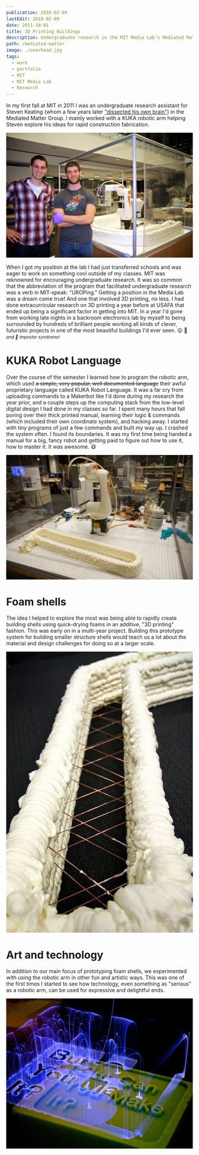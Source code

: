 ```yaml
---
publication: 2018-02-09
lastEdit: 2018-02-09
date: 2011-10-01
title: 3D Printing Buildings
description: Undergraduate research in the MIT Media Lab's Mediated Matter group
path: /mediated-matter
image: ./overhead.jpg
tags:
  - work
  - portfolio
  - MIT
  - MIT Media Lab
  - Research
---
```


In my first fall at MIT in 2011 I was an undergraduate research assistant for Steven Keating (whom a few years later ["dissected his own brain"](https://www.wired.com/2016/02/the-man-who-dissected-his-own-brain/)) in the Mediated Matter Group. I mainly worked with a KUKA robotic arm helping Steven explore his ideas for rapid construction fabrication.

![Me and Steven cheesin' it up in front of the test bed after a successful experiment 🤓](./meandsteve.jpg)

When I got my position at the lab I had just transferred schools and was eager to work on something cool outside of my classes. MIT was reknowned for encouraging undergraduate research. It was so common that the abbreviation of the program that facilitated undergraduate research was a verb in MIT-speak: "UROPing." Getting a position in the Media Lab was a dream come true! And one that involved 3D printing, no less. I had done extracurricular research on 3D printing a year before at USAFA that ended up being a significant factor in getting into MIT. In a year I'd gone from working late nights in a backroom electronics lab by myself to being surrounded by hundreds of brilliant people working all kinds of clever, futuristic projects in one of the most beautiful buildings I'd ever seen. 😲 💙 <small>_and 👋 imposter syndrome!_</small>

# KUKA Robot Language

Over the course of the semester I learned how to program the robotic arm, which used ~~a simple, very popular, well documented language~~ their awful proprietary language called KUKA Robot Language. It was a far cry from uploading commands to a Makerbot like I'd done during my research the year prior, and a couple steps up the computing stack from the low-level digital design I had done in my classes so far. I spent many hours that fall poring over their thick printed manual, learning their logic & commands (which included their own coordinate system), and hacking away. I started with tiny programs of just a few commands and built my way up. I crashed the system often. I found its boundaries. It was my first time being handed a manual for a big, fancy robot and getting paid to figure out how to use it, how to master it. It was awesome. 😄

![One of our first successful experiments using the arm and the foam canister in tandem](./earlyexperiment.jpg)

# Foam shells

The idea I helped to explore the most was being able to rapidly create building shells using quick-drying foams in an additive, "3D printing" fashion. This was early on in a multi-year project. Building this prototype system for building smaller structure shells would teach us a lot about the material and design challenges for doing so at a larger scale.

![A close up on one of the printed shells](./closeup.jpg)

# Art and technology

In addition to our main focus of prototyping foam shells, we experimented with using the robotic arm in other fun and artistic ways. This was one of the first times I started to see how technology, even something as "serious" as a robotic arm, can be used for expressive and delightful ends.

![Light art made with long exposure photography and the robotic arm. I love looking closely at the paths the arm makes, its complex planning laid out so neatly](./lightcloseup.jpg)
